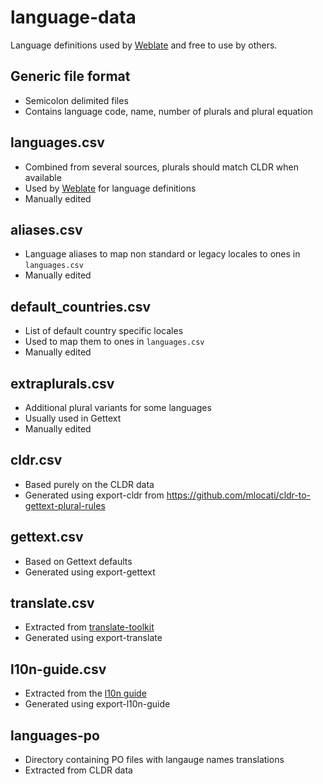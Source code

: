 # language-data

Language definitions used by [Weblate][w] and free to use by others.

## Generic file format

* Semicolon delimited files
* Contains language code, name, number of plurals and plural equation

## languages.csv

* Combined from several sources, plurals should match CLDR when available
* Used by [Weblate][w] for language definitions
* Manually edited

## aliases.csv

* Language aliases to map non standard or legacy locales to ones in `languages.csv`
* Manually edited

## default_countries.csv

* List of default country specific locales
* Used to map them to ones in `languages.csv`
* Manually edited

## extraplurals.csv

* Additional plural variants for some languages
* Usually used in Gettext
* Manually edited

## cldr.csv

* Based purely on the CLDR data
* Generated using export-cldr from https://github.com/mlocati/cldr-to-gettext-plural-rules

## gettext.csv

* Based on Gettext defaults
* Generated using export-gettext

## translate.csv

* Extracted from [translate-toolkit][t]
* Generated using export-translate

## l10n-guide.csv

* Extracted from the [l10n guide][g]
* Generated using export-l10n-guide

## languages-po

* Directory containing PO files with langauge names translations
* Extracted from CLDR data

[w]: https://weblate.org/
[t]: http://toolkit.translatehouse.org/
[g]: http://docs.translatehouse.org/projects/localization-guide/en/latest/
